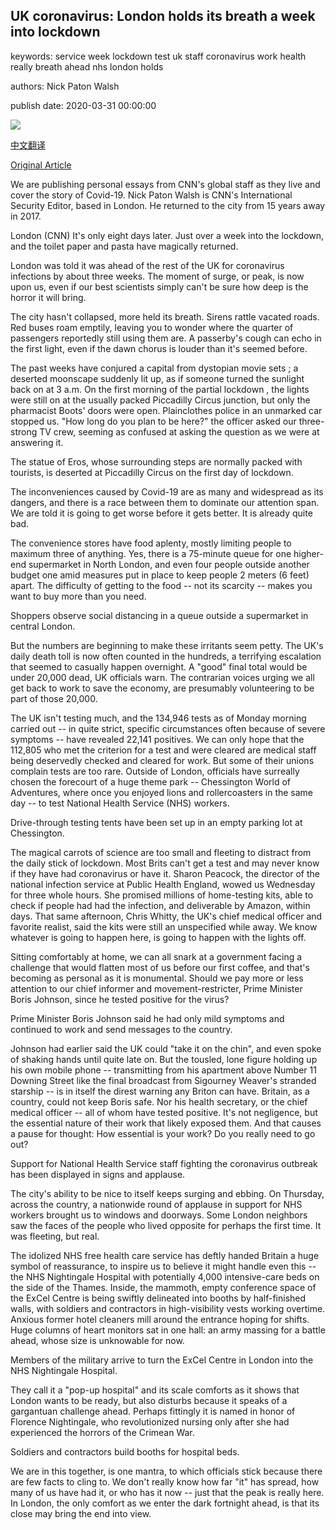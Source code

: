 ## UK coronavirus: London holds its breath a week into lockdown

keywords: service week lockdown test uk staff coronavirus work health really breath ahead nhs london holds

authors: Nick Paton Walsh

publish date: 2020-03-31 00:00:00

![](https://cdn.cnn.com/cnnnext/dam/assets/200331111851-london-lockdown-trafalgar-square-super-tease.jpg)

[中文翻译](UK%20coronavirus%3A%20London%20holds%20its%20breath%20a%20week%20into%20lockdown_zh.md)

[Original Article](https://edition.cnn.com/2020/03/31/uk/london-coronavirus-diary-npw/index.html)

We are publishing personal essays from CNN's global staff as they live and cover the story of Covid-19. Nick Paton Walsh is CNN's International Security Editor, based in London. He returned to the city from 15 years away in 2017.

London (CNN) It's only eight days later. Just over a week into the lockdown, and the toilet paper and pasta have magically returned.

London was told it was ahead of the rest of the UK for coronavirus infections by about three weeks. The moment of surge, or peak, is now upon us, even if our best scientists simply can't be sure how deep is the horror it will bring.

The city hasn't collapsed, more held its breath. Sirens rattle vacated roads. Red buses roam emptily, leaving you to wonder where the quarter of passengers reportedly still using them are. A passerby's cough can echo in the first light, even if the dawn chorus is louder than it's seemed before.

The past weeks have conjured a capital from dystopian movie sets ; a deserted moonscape suddenly lit up, as if someone turned the sunlight back on at 3 a.m. On the first morning of the partial lockdown , the lights were still on at the usually packed Piccadilly Circus junction, but only the pharmacist Boots' doors were open. Plainclothes police in an unmarked car stopped us. "How long do you plan to be here?" the officer asked our three-strong TV crew, seeming as confused at asking the question as we were at answering it.

The statue of Eros, whose surrounding steps are normally packed with tourists, is deserted at Piccadilly Circus on the first day of lockdown.

The inconveniences caused by Covid-19 are as many and widespread as its dangers, and there is a race between them to dominate our attention span. We are told it is going to get worse before it gets better. It is already quite bad.

The convenience stores have food aplenty, mostly limiting people to maximum three of anything. Yes, there is a 75-minute queue for one higher-end supermarket in North London, and even four people outside another budget one amid measures put in place to keep people 2 meters (6 feet) apart. The difficulty of getting to the food -- not its scarcity -- makes you want to buy more than you need.

Shoppers observe social distancing in a queue outside a supermarket in central London.

But the numbers are beginning to make these irritants seem petty. The UK's daily death toll is now often counted in the hundreds, a terrifying escalation that seemed to casually happen overnight. A "good" final total would be under 20,000 dead, UK officials warn. The contrarian voices urging we all get back to work to save the economy, are presumably volunteering to be part of those 20,000.

The UK isn't testing much, and the 134,946 tests as of Monday morning carried out -- in quite strict, specific circumstances often because of severe symptoms -- have revealed 22,141 positives. We can only hope that the 112,805 who met the criterion for a test and were cleared are medical staff being deservedly checked and cleared for work. But some of their unions complain tests are too rare. Outside of London, officials have surreally chosen the forecourt of a huge theme park -- Chessington World of Adventures, where once you enjoyed lions and rollercoasters in the same day -- to test National Health Service (NHS) workers.

Drive-through testing tents have been set up in an empty parking lot at Chessington.

The magical carrots of science are too small and fleeting to distract from the daily stick of lockdown. Most Brits can't get a test and may never know if they have had coronavirus or have it. Sharon Peacock, the director of the national infection service at Public Health England, wowed us Wednesday for three whole hours. She promised millions of home-testing kits, able to check if people had had the infection, and deliverable by Amazon, within days. That same afternoon, Chris Whitty, the UK's chief medical officer and favorite realist, said the kits were still an unspecified while away. We know whatever is going to happen here, is going to happen with the lights off.

Sitting comfortably at home, we can all snark at a government facing a challenge that would flatten most of us before our first coffee, and that's becoming as personal as it is monumental. Should we pay more or less attention to our chief informer and movement-restricter, Prime Minister Boris Johnson, since he tested positive for the virus?

Prime Minister Boris Johnson said he had only mild symptoms and continued to work and send messages to the country.

Johnson had earlier said the UK could "take it on the chin", and even spoke of shaking hands until quite late on. But the tousled, lone figure holding up his own mobile phone -- transmitting from his apartment above Number 11 Downing Street like the final broadcast from Sigourney Weaver's stranded starship -- is in itself the direst warning any Briton can have. Britain, as a country, could not keep Boris safe. Nor his health secretary, or the chief medical officer -- all of whom have tested positive. It's not negligence, but the essential nature of their work that likely exposed them. And that causes a pause for thought: How essential is your work? Do you really need to go out?

Support for National Health Service staff fighting the coronavirus outbreak has been displayed in signs and applause.

The city's ability to be nice to itself keeps surging and ebbing. On Thursday, across the country, a nationwide round of applause in support for NHS workers brought us to windows and doorways. Some London neighbors saw the faces of the people who lived opposite for perhaps the first time. It was fleeting, but real.

The idolized NHS free health care service has deftly handed Britain a huge symbol of reassurance, to inspire us to believe it might handle even this -- the NHS Nightingale Hospital with potentially 4,000 intensive-care beds on the side of the Thames. Inside, the mammoth, empty conference space of the ExCel Centre is being swiftly delineated into booths by half-finished walls, with soldiers and contractors in high-visibility vests working overtime. Anxious former hotel cleaners mill around the entrance hoping for shifts. Huge columns of heart monitors sat in one hall: an army massing for a battle ahead, whose size is unknowable for now.

Members of the military arrive to turn the ExCel Centre in London into the NHS Nightingale Hospital.

They call it a "pop-up hospital" and its scale comforts as it shows that London wants to be ready, but also disturbs because it speaks of a gargantuan challenge ahead. Perhaps fittingly it is named in honor of Florence Nightingale, who revolutionized nursing only after she had experienced the horrors of the Crimean War.

Soldiers and contractors build booths for hospital beds.

We are in this together, is one mantra, to which officials stick because there are few facts to cling to. We don't really know how far "it" has spread, how many of us have had it, or who has it now -- just that the peak is really here. In London, the only comfort as we enter the dark fortnight ahead, is that its close may bring the end into view.